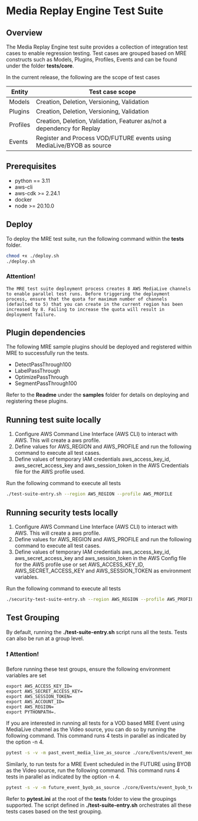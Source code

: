 
# Media Replay Engine Test Suite

## Overview

The Media Replay Engine test suite provides a collection of integration test cases to enable regression testing.
Test cases are grouped based on MRE constructs such as Models, Plugins, Profiles, Events
and can be found under the folder **tests/core**.

In the current release, the following are the scope of test cases 

|Entity   |Test case scope                                                 |
|---------|----------------------------------------------------------------|
|Models   |Creation, Deletion, Versioning, Validation              |
|Plugins  |Creation, Deletion, Versioning, Validation              |
|Profiles |Creation, Deletion, Validation, Featurer as/not a dependency for Replay  |
|Events   |Register and Process VOD/FUTURE events using MediaLive/BYOB as source    |


## Prerequisites

* python == 3.11
* aws-cli
* aws-cdk >= 2.24.1
* docker
* node >= 20.10.0


## Deploy

To deploy the MRE test suite, run the following command within the **tests** folder.

```bash
chmod +x ./deploy.sh
./deploy.sh
```

### **Attention!**
 
 `The MRE test suite deployment process creates 8 AWS MediaLive channels to enable parallel test runs. Before triggering the deployment process, ensure that the quota for maximum number of channels (defaulted to 5) that you can create in the current region has been increased by 8. Failing to increase the quota will result in deployment failure. `

## Plugin dependencies
The following MRE sample plugins should be deployed and registered within MRE to successfully run the tests.

- DetectPassThrough100
- LabelPassThrough
- OptimizePassThrough
- SegmentPassThrough100

Refer to the **Readme** under the **samples** folder for details on deploying and registering these plugins.

## Running test suite locally

1. Configure AWS Command Line Interface (AWS CLI) to interact with AWS. This will create a aws profile.
2. Define values for AWS_REGION and AWS_PROFILE and run the following command to execute all test cases.
3. Define values of temporary IAM credentials aws_access_key_id, aws_secret_access_key and aws_session_token in the AWS Credentials file for the AWS profile used.

Run the following command to execute all tests

```bash
./test-suite-entry.sh --region AWS_REGION --profile AWS_PROFILE
```

## Running security tests locally

1. Configure AWS Command Line Interface (AWS CLI) to interact with AWS. This will create a aws profile.
2. Define values for AWS_REGION and AWS_PROFILE and run the following command to execute all test cases.
3. Define values of temporary IAM credentials aws_access_key_id, aws_secret_access_key and aws_session_token in the AWS Config file for the AWS profile use or
set AWS_ACCESS_KEY_ID, AWS_SECRET_ACCESS_KEY and AWS_SESSION_TOKEN as environment variables.

Run the following command to execute all tests

```bash
./security-test-suite-entry.sh --region AWS_REGION --profile AWS_PROFILE
```

## Test Grouping

By default, running the **./test-suite-entry.sh** script runs all the tests. Tests can also be run at a group level. 

### :heavy_exclamation_mark: **Attention!**

Before running these test groups, ensure the following environment variables are set

```
export AWS_ACCESS_KEY_ID=
export AWS_SECRET_ACCESS_KEY=
export AWS_SESSION_TOKEN=
export AWS_ACCOUNT_ID=
export AWS_REGION=
export PYTHONPATH=.
```

If you are interested in running all tests for a VOD based MRE Event using MediaLive channel as the 
Video source, you can do so by running the following command. This command runs 4 tests in parallel as indicated by the option -n 4.

```bash
pytest -s -v -m past_event_media_live_as_source ./core/Events/event_media_live_test.py -n 4 --self-contained-html --html=past_event_media_live_as_source.html
```

Similarly, to run tests for a MRE Event scheduled in the FUTURE using BYOB as the Video source, run the following command.  This command runs 4 tests in parallel as indicated by the option -n 4.


```bash
pytest -s -v -m future_event_byob_as_source ./core/Events/event_byob_test.py -n 4 --self-contained-html --html=future_event_byob_as_source.html
```

Refer to **pytest.ini** at the root of the **tests** folder to view the groupings supported. The script defined in **./test-suite-entry.sh** orchestrates all these tests cases based on the test grouping.

